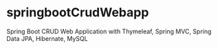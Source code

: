 # springbootCrudWebapp


Spring Boot CRUD Web Application with Thymeleaf, Spring MVC, Spring Data JPA, Hibernate, MySQL
